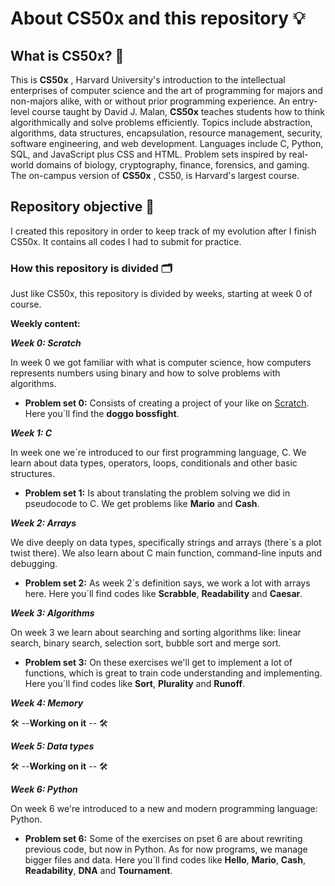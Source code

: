 # About CS50x and this repository :bulb:

## What is CS50x? :eyes:

This is **CS50x** , Harvard University's introduction to the intellectual enterprises of computer science and the art of programming for majors and non-majors alike, with or without prior programming experience. An entry-level course taught by David J. Malan, **CS50x** teaches students how to think algorithmically and solve problems efficiently. Topics include abstraction, algorithms, data structures, encapsulation, resource management, security, software engineering, and web development. Languages include C, Python, SQL, and JavaScript plus CSS and HTML. Problem sets inspired by real-world domains of biology, cryptography, finance, forensics, and gaming. The on-campus version of **CS50x** , CS50, is Harvard's largest course.

## Repository objective :dart:

I created this repository in order to keep track of my evolution after I finish CS50x. It contains all codes I had to submit for practice.

### How this repository is divided :card_index_dividers:

Just like CS50x, this repository is divided by weeks, starting at week 0 of course.

**Weekly content:**

***Week 0: Scratch***

In week 0 we got familiar with what is computer science, how computers represents numbers using binary and how to solve problems with algorithms.

- **Problem set 0:** Consists of creating a project of your like on [Scratch](https://scratch.mit.edu). Here you´ll find the **doggo bossfight**.

***Week 1: C***

In week one we´re introduced to our first programming language, C. We learn about data types, operators, loops, conditionals and other basic structures.

- **Problem set 1:** Is about translating the problem solving we did in pseudocode to C. We get problems like **Mario** and **Cash**.

***Week 2: Arrays***

We dive deeply on data types, specifically strings and arrays (there´s a plot twist there). We also learn about C main function, command-line inputs and debugging.

- **Problem set 2:** As week 2´s definition says, we work a lot with arrays here. Here you´ll find codes like **Scrabble**, **Readability** and **Caesar**.

***Week 3: Algorithms***

On week 3 we learn about searching and sorting algorithms like: linear search, binary search, selection sort, bubble sort and merge sort.

- **Problem set 3:** On these exercises we'll get to implement a lot of functions, which is great to train code understanding and implementing. Here you´ll find codes like **Sort**, **Plurality** and **Runoff**.

***Week 4: Memory***

:hammer_and_wrench: --**Working on it** -- :hammer_and_wrench:

***Week 5: Data types***

:hammer_and_wrench: --**Working on it** -- :hammer_and_wrench:

***Week 6: Python***

On week 6 we're introduced to a new and modern programming language: Python.

- **Problem set 6:** Some of the exercises on pset 6 are about rewriting previous code, but now in Python. As for now programs, we manage bigger files and data. Here you´ll find codes like **Hello**, **Mario**, **Cash**, **Readability**, **DNA** and **Tournament**.
